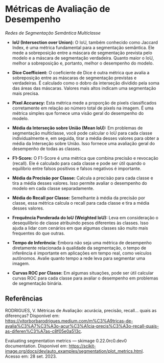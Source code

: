 # Métricas de Avaliação de Desempenho
*Redes de Segmentação Semântica Multiclasse*
- **IoU (Intersection over Union):** O IoU, também conhecido como Jaccard Index, é uma métrica fundamental para a segmentação semântica. Ele mede a sobreposição entre a máscara de segmentação prevista pelo modelo e a máscara de segmentação verdadeira. Quanto maior o IoU, melhor a sobreposição e, portanto, melhor o desempenho do modelo.

- **Dice Coefficient:** O coeficiente de Dice é outra métrica que avalia a sobreposição entre as máscaras de segmentação previstas e verdadeiras. É calculado como o dobro da interseção dividido pela soma das áreas das máscaras. Valores mais altos indicam uma segmentação mais precisa.

- **Pixel Accuracy:** Esta métrica mede a proporção de pixels classificados corretamente em relação ao número total de pixels na imagem. É uma métrica simples que fornece uma visão geral do desempenho do modelo.

- **Média da Interseção sobre União (Mean IoU):** Em problemas de segmentação multiclasse, você pode calcular o IoU para cada classe individualmente e, em seguida, tirar a média desses valores para obter a média da Interseção sobre União. Isso fornece uma avaliação geral do desempenho de todas as classes.

- **F1-Score:** O F1-Score é uma métrica que combina precisão e revocação (recall). Ele é calculado para cada classe e pode ser útil quando o equilíbrio entre falsos positivos e falsos negativos é importante.

- **Média da Precisão por Classe:** Calcula a precisão para cada classe e tira a média desses valores. Isso permite avaliar o desempenho do modelo em cada classe separadamente.

- **Média do Recall por Classe:** Semelhante à média da precisão por classe, essa métrica calcula o recall para cada classe e tira a média desses valores.

- **Frequência Ponderada do IoU (Weighted IoU):** Leva em consideração o desequilíbrio de classe atribuindo pesos diferentes às classes. Isso ajuda a lidar com cenários em que algumas classes são muito mais frequentes do que outras.

- **Tempo de Inferência:** Embora não seja uma métrica de desempenho diretamente relacionada à qualidade da segmentação, o tempo de inferência é importante em aplicações em tempo real, como veículos autônomos. Avalie quanto tempo a rede leva para segmentar uma imagem.

- **Curvas ROC por Classe:** Em algumas situações, pode ser útil calcular curvas ROC para cada classe para avaliar o desempenho em problemas de segmentação binária.


## Referências
RODRIGUES, V. Métricas de Avaliação: acurácia, precisão, recall… quais as diferenças? Disponível em: <https://vitorborbarodrigues.medium.com/m%C3%A9tricas-de-avalia%C3%A7%C3%A3o-acur%C3%A1cia-precis%C3%A3o-recall-quais-as-diferen%C3%A7as-c8f05e0a513c>.

Evaluating segmentation metrics — skimage 0.22.0rc0.dev0 documentation. Disponível em: <https://scikit-image.org/docs/dev/auto_examples/segmentation/plot_metrics.html>. Acesso em: 28 set. 2023.

‌
‌
